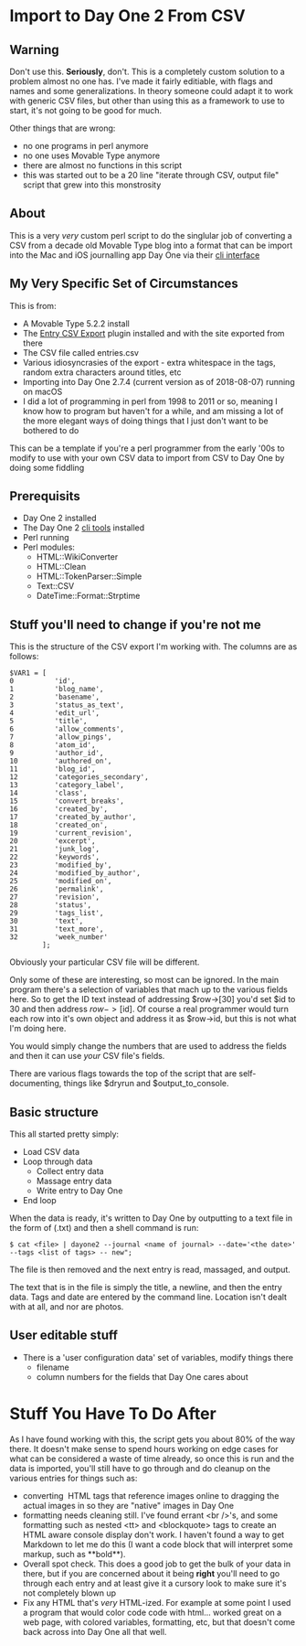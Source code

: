 # Import to Day One 2 From CSV

## Warning
Don't use this.  **Seriously**, don't.  This is a completely custom solution to a problem
almost no one has.  I've made it fairly editiable, with flags and names and some 
generalizations.  In theory someone could adapt it to work with generic CSV files, but 
other than using this as a framework to use to start, it's not going to be good for much.

Other things that are wrong: 
 - no one programs in perl anymore
 - no one uses Movable Type anymore
 - there are almost no functions in this script
 - this was started out to be a 20 line "iterate through CSV, output file" script that grew 
 	into this monstrosity

## About 
This is a very *very* custom perl script to do the singlular job of converting a CSV from 
a decade old Movable Type blog into a format that can be import into the Mac and iOS journalling 
app Day One via their [cli interface](http://help.dayoneapp.com/tips-and-tutorials/command-line-interface-cli)

## My Very Specific Set of Circumstances
This is from:

 - A Movable Type 5.2.2 install
 - The [Entry CSV Export](https://plugins.movabletype.org/entry-csv-export/) plugin installed
 	and with the site exported from there
 - The CSV file called entries.csv
 - Various idiosyncrasies of the export - extra whitespace in the tags, random extra characters 
 	around titles, etc 
 - Importing into Day One 2.7.4 (current version as of 2018-08-07) running on macOS
 - I did a lot of programming in perl from 1998 to 2011 or so, meaning I know how to program
 	but haven't for a while, and am missing a lot of the more elegant ways of doing things
	that I just don't want to be bothered to do

This can be a template if you're a perl programmer from the early '00s to modify to use with 
your own CSV data to import from CSV to Day One by doing some fiddling

## Prerequisits
 - Day One 2 installed
 - The Day One 2 [cli tools](http://help.dayoneapp.com/tips-and-tutorials/command-line-interface-cli) installed
 - Perl running
 - Perl modules:
 	- HTML::WikiConverter
	- HTML::Clean
	- HTML::TokenParser::Simple
	- Text::CSV
	- DateTime::Format::Strptime

## Stuff you'll need to change if you're not me

This is the structure of the CSV export I'm working with.  The columns are as follows:

```
$VAR1 = [
0          'id',
1          'blog_name',
2          'basename',
3          'status_as_text',
4          'edit_url',
5          'title',
6          'allow_comments',
7          'allow_pings',
8          'atom_id',
9          'author_id',
10         'authored_on',
11         'blog_id',
12         'categories_secondary',
13         'category_label',
14         'class',
15         'convert_breaks',
16         'created_by',
17         'created_by_author',
18         'created_on',
19         'current_revision',
20         'excerpt',
21         'junk_log',
22         'keywords',
23         'modified_by',
24         'modified_by_author',
25         'modified_on',
26         'permalink',
27         'revision',
28         'status',
29         'tags_list',
30         'text',
31         'text_more',
32         'week_number'
        ];
```

Obviously your particular CSV file will be different.

Only some of these are interesting, so most can be ignored.  In the main program there's a selection 
of variables that mach up to the various fields here.  So to get the ID text instead of addressing
$row->[30] you'd set $id to 30 and then address $row->[$id].  Of course a real programmer would turn
each row into it's own object and address it as $row->id, but this is not what I'm doing here.

You would simply change the numbers that are used to address the fields and then it can use *your* 
CSV file's fields.

There are various flags towards the top of the script that are self-documenting, things like
$dryrun and $output\_to\_console.

## Basic structure

This all started pretty simply:

 - Load CSV data
 - Loop through data
 	- Collect entry data
	- Massage entry data
	- Write entry to Day One
 - End loop

When the data is ready, it's written to Day One by outputting to a text file 
in the form of (<line-number>.txt) and then a shell command is run:

```
$ cat <file> | dayone2 --journal <name of journal> --date='<the date>' --tags <list of tags> -- new";
```

The file is then removed and the next entry is read, massaged, and output.

The text that is in the file is simply the title, a newline, and then the entry data.  Tags and date 
are entered by the command line.  Location isn't dealt with at all, and nor are photos.

## User editable stuff

 - There is a 'user configuration data' set of variables, modify things there
 	- filename
	- column numbers for the fields that Day One cares about

# Stuff You Have To Do After
As I have found working with this, the script gets you about 80% of the way there.  It doesn't 
make sense to spend hours working on edge cases for what can be considered a waste of time already,
so once this is run and the data is imported, you'll still have to go through and do cleanup on 
the various entries for things such as:

 - converting <img> HTML tags that reference images online to dragging the actual images in so they 
   are "native" images in Day One
 - formatting needs cleaning still.  I've found errant \<br /\>'s, and some formatting such as 
 	nested \<tt\> and \<blockquote\> tags to create an HTML aware console display don't work.  I 
	haven't found a way to get Markdown to let me do this (I want a code block that will interpret
	some markup, such as \*\*bold\*\*).
 - Overall spot check.  This does a good job to get the bulk of your data in there, but if you 
 	are concerned about it being **right** you'll need to go through each entry and at least give 
	it a cursory look to make sure it's not completely blown up
 - Fix any HTML that's *very* HTML-ized.  For example at some point I used a program that would
 	color code code with html... worked great on a web page, with colored variables, formatting,
	etc, but that doesn't come back across into Day One all that well. 

